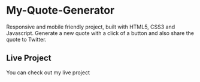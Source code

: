 # My-Quote-Generator
Responsive and mobile friendly project, built with HTML5, CSS3 and Javascript. Generate a new quote with a click of a button and also share the quote to Twitter.

## Live Project
You can check out my live project 
